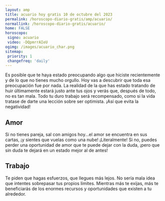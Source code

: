 ```yaml
---
layout: amp
title: acuario hoy gratis 10 de octubre del 2023 
permalink: /horoscopo-diario-gratis/amp/acuario/
normallink: /horoscopo-diario-gratis/acuario/
home: FALSE
horoscopo:
 signo: acuario
 video: -DQpmrrAIeU
ogimg: /images/acuario_char.png
sitemap:
 priority: 1
 changefreq: 'daily'
---
```



Es posible que te haya estado preocupando algo que hiciste recientemente y de lo que no tienes mucho orgullo. Hoy vas a descubrir que toda esa preocupación fue por nada. La realidad de la que has estado tratando de huir últimamente estará justo ante tus ojos y verás que, después de todo, no es tan mala. Todo tu duro trabajo será recompensado, como si la vida tratase de darte una lección sobre ser optimista. ¡Así que evita la negatividad!

## Amor

Si no tienes pareja, sal con amigos hoy...el amor se encuentra en sus cartas, ¡y sientes que vuelas como una nube! ¡Literalmente! Si no, puedes perder una oportunidad de amor que te puede dejar con la duda, ¡pero que sin duda te dejará en un estado mejor al de antes!

## Trabajo

Te piden que hagas esfuerzos, que llegues más lejos. No sería mala idea que intentes sobrepasar tus propios límites. Mientras más te exijas, más te beneficiarás de los enormes recursos y oportunidades que existen a tu alrededor.